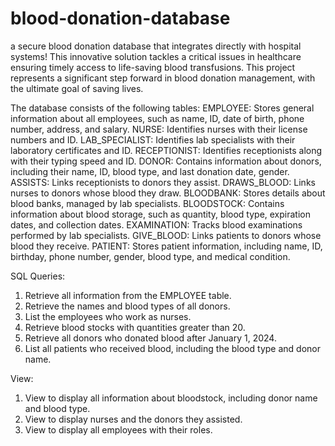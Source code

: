 # blood-donation-database
a secure blood donation database that integrates directly with hospital systems! This innovative solution tackles a critical issues in healthcare ensuring timely access to life-saving blood transfusions. This project represents a significant step forward in blood donation management, with the ultimate goal of saving lives.

The database consists of the following tables:
EMPLOYEE: Stores general information about all employees, such as name, ID, date of birth, phone number, address, and salary.
NURSE: Identifies nurses with their license numbers and ID.
LAB_SPECIALIST: Identifies lab specialists with their laboratory certificates and ID.
RECEPTIONIST: Identifies receptionists along with their typing speed and ID.
DONOR: Contains information about donors, including their name, ID, blood type, and last donation date, gender.
ASSISTS: Links receptionists to donors they assist.
DRAWS_BLOOD: Links nurses to donors whose blood they draw.
BLOODBANK: Stores details about blood banks, managed by lab specialists.
BLOODSTOCK: Contains information about blood storage, such as quantity, blood type, expiration dates, and collection dates.
EXAMINATION: Tracks blood examinations performed by lab specialists.
GIVE_BLOOD: Links patients to donors whose blood they receive.
PATIENT: Stores patient information, including name, ID, birthday, phone number, gender, blood type, and medical condition.

SQL Queries:
1. Retrieve all information from the EMPLOYEE table. 
2. Retrieve the names and blood types of all donors.
3. List the employees who work as nurses.
4. Retrieve blood stocks with quantities greater than 20.
5. Retrieve all donors who donated blood after January 1, 2024.
6. List all patients who received blood, including the blood type and donor name.

View:
1. View to display all information about bloodstock, including donor name and blood type.
2. View to display nurses and the donors they assisted.
3. View to display all employees with their roles.

